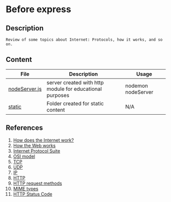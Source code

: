 # Before express

## Description

    Review of some topics about Internet: Protocols, how it works, and so on.

## Content

| File | Description |Usage|
| --- | --- | --- |
| [nodeServer.js](./nodeServer.js) | server created with http module for educational purposes | nodemon nodeServer |
| [static](./static) | Folder created for static content | N/A |

## References

1. [How does the Internet work?](https://developer.mozilla.org/en-US/docs/Learn/Common_questions/How_does_the_Intern)
2. [How the Web works](https://developer.mozilla.org/en-US/docs/Learn/Getting_started_with_the_web/How_the_Web_works)
3. [Internet Protocol Suite](https://en.wikipedia.org/wiki/Internet_protocol_suite)
4. [OSI model](https://en.wikipedia.org/wiki/OSI_model)
5. [TCP](https://en.wikipedia.org/wiki/Transmission_Control_Protocol)
6. [UDP](https://en.wikipedia.org/wiki/User_Datagram_Protocol)
7. [IP](https://en.wikipedia.org/wiki/Internet_Protocol)
8. [HTTP](https://developer.mozilla.org/en-US/docs/Web/HTTP)
9. [HTTP request methods](https://developer.mozilla.org/en-US/docs/Web/HTTP/Methods)
10. [MIME types](https://developer.mozilla.org/en-US/docs/Web/HTTP/Basics_of_HTTP/MIME_types/Common_types)
11. [HTTP Status Code](https://developer.mozilla.org/en-US/docs/Web/HTTP/Status)

